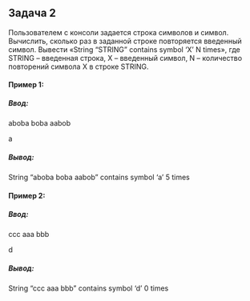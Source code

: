 ## Задача 2

Пользователем с консоли задается строка символов и символ. Вычислить, сколько раз в заданной строке повторяется введенный символ. Вывести «String “STRING” contains symbol ‘X’ N times», где STRING – введенная строка, X – введенный символ, N – количество повторений символа X в строке STRING.




#### Пример 1:

##### Ввод:

aboba boba aabob

a

##### Вывод:

String “aboba boba aabob” contains symbol ‘a’ 5 times

#### Пример 2:

##### Ввод:

ccc aaa bbb

d

##### Вывод:

String “ccc aaa bbb” contains symbol ‘d’ 0 times
